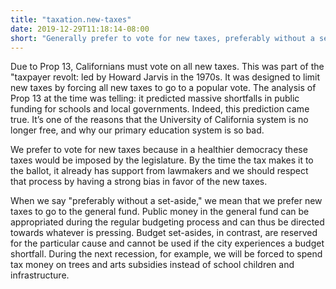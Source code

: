 ```yaml
---
title: "taxation.new-taxes"
date: 2019-12-29T11:18:14-08:00
short: "Generally prefer to vote for new taxes, preferably without a set-aside"
---
```


Due to Prop 13, Californians must vote on all new taxes. This was part of the
"taxpayer revolt\: led by Howard Jarvis in the 1970s. It was designed to limit
new taxes by forcing all new taxes to go to a popular vote. The analysis of
Prop 13 at the time was telling: it predicted massive shortfalls in public
funding for schools and local governments. Indeed, this prediction came true.
It’s one of the reasons that the University of California system is no longer
free, and why our primary education system is so bad.

We prefer to vote for new taxes because in a healthier democracy these taxes
would be imposed by the legislature. By the time the tax makes it to the
ballot, it already has support from lawmakers and we should respect that
process by having a strong bias in favor of the new taxes.

When we say "preferably without a set-aside," we mean that we prefer new taxes
to go to the general fund. Public money in the general fund can be appropriated
during the regular budgeting process and can thus be directed towards whatever
is pressing. Budget set-asides, in contrast, are reserved for the particular
cause and cannot be used if the city experiences a budget shortfall. During the
next recession, for example, we will be forced to spend tax money on trees and
arts subsidies instead of school children and infrastructure.
